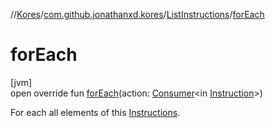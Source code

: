 //[Kores](../../../index.md)/[com.github.jonathanxd.kores](../index.md)/[ListInstructions](index.md)/[forEach](for-each.md)

# forEach

[jvm]\
open override fun [forEach](for-each.md)(action: [Consumer](https://docs.oracle.com/javase/8/docs/api/java/util/function/Consumer.html)<in [Instruction](../-instruction/index.md)>)

For each all elements of this [Instructions](../-instructions/index.md).
